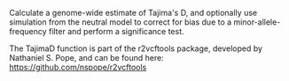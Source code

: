 Calculate a genome-wide estimate of Tajima's D, and optionally use simulation from the neutral model to correct for bias due to a minor-allele-frequency filter and perform a significance test.

The TajimaD function is part of the r2vcftools package, developed by Nathaniel S. Pope, and can be found here: https://github.com/nspope/r2vcftools
